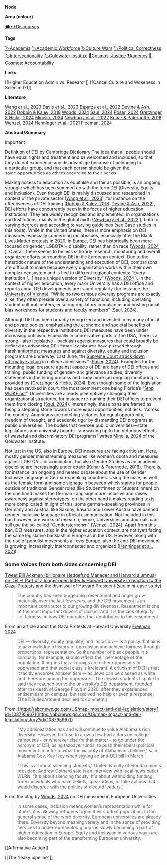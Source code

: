 **Node**

**Area (colour)**

[🗯️**Discourses](https://lean-sphynx-49b.notion.site/Discourses-ab06ed1436054e5b9bf0c0af92149114?pvs=21)

**Tags**

[🏷️Academia](https://lean-sphynx-49b.notion.site/Academia-11bd23c278674ec6843b89f1af801c4d?pvs=21) [🏷️Academic Workforce](https://lean-sphynx-49b.notion.site/Academic-Workforce-14c2434af32e41c190a68c92b02ddf42?pvs=21) [🏷️Culture Wars](https://lean-sphynx-49b.notion.site/Culture-Wars-1bf517d6bcea44c8ae70185aa3cf4425?pvs=21) [🏷️Political Correctness](https://lean-sphynx-49b.notion.site/Political-Correctness-9fe48f68a2f04747bb91821f56b246db?pvs=21) [🏷️Intersectionality](https://lean-sphynx-49b.notion.site/Intersectionality-741e1744f5c5495181f7dd28994011f9?pvs=21) [🏷️Goldwater Institute](https://lean-sphynx-49b.notion.site/Goldwater-Institute-94095b659a954fea9f31450681c05413?pvs=21) [🌌Cosmos: Justice](https://lean-sphynx-49b.notion.site/Cosmos-Justice-e69b4d55d9594bd5be91fcae75164fac?pvs=21) [❓#agency](https://lean-sphynx-49b.notion.site/Kind-11587210186680929d30e9ac15b3534c?pvs=21) [🌌Cosmos: Accountability](https://lean-sphynx-49b.notion.site/Cosmos-Accountability-d4c5602b14234f37b493f1133e177038?pvs=21)

**Links**

[[Higher Education Admin vs. Research]] [[Cancel Culture and Wokeness in Science (?)]]

**Literature**

[Wang et al., 2023](https://lean-sphynx-49b.notion.site/Wang-et-al-2023-fdc31043c8c8489ebcab9797ae5e9353?pvs=21) [Davis et al., 2023](https://lean-sphynx-49b.notion.site/Davis-et-al-2023-9bbf7b2abd914cf79e1fdef8dae2be47?pvs=21) [Esparza et al., 2022](https://lean-sphynx-49b.notion.site/Esparza-et-al-2022-3a9512efd34b426ab5f64b0695e9f89a?pvs=21) [Devine & Ash, 2022](https://lean-sphynx-49b.notion.site/Devine-Ash-2022-cfcecc38c96c44ea934586ba75858a6e?pvs=21) [Dobbin & Kalev, 2018](https://lean-sphynx-49b.notion.site/Dobbin-Kalev-2018-bb99bfc3505145f29796064782d562e6?pvs=21) [Woods, 2024](https://lean-sphynx-49b.notion.site/Woods-2024-38b96287a1cd4079acc415fc6bc68f05?pvs=21) [Saul, 2024](https://lean-sphynx-49b.notion.site/Saul-2024-17331a603cc64b659d2f8689cd0e4df2?pvs=21) [Poser, 2024](https://lean-sphynx-49b.notion.site/Poser-2024-2826cdc5bfc24015b1f81f8598680d6c?pvs=21) [Gretzinger & Hicks, 2024](https://lean-sphynx-49b.notion.site/Gretzinger-Hicks-2024-a0f2623fd8574a609809a03f7253ad2c?pvs=21) [Minella, 2024](https://lean-sphynx-49b.notion.site/Minella-2024-1cf0a4aa47744a3e9e28ad82d537ebc9?pvs=21) [Newburry et al., 2022](https://lean-sphynx-49b.notion.site/Newburry-et-al-2022-8fef95384a4f473f8af78d35b988786c?pvs=21) [Kuhar & Paternotte, 2018](https://lean-sphynx-49b.notion.site/Kuhar-Paternotte-2018-8228afcd43d746cfad8055652fdb147a?pvs=21) [Wenzel, 2024](https://lean-sphynx-49b.notion.site/Wenzel-2024-f62a525fae344d7aa44fd4fbf239aec9?pvs=21) [Henninger et al., 2021](https://lean-sphynx-49b.notion.site/Henninger-et-al-2021-ea30d1961fd347a484ac59da1ad6d478?pvs=21) [Freeman, 2024](https://lean-sphynx-49b.notion.site/Freeman-2024-61eb44dd3a2c49cc849247173474a901?pvs=21)

**Abstract/Summary**

> [!important]  
> Definition of DEI by Cambridge Dictionary:The idea that all people should have equal rights and treatment and be welcomed and included, so that they do not experience any disadvantage because of belonging to a particular group, and that each person should be given the same opportunities as others according to their needs  

Making access to education as equitable and fair as possible, is an ongoing struggle which has been summed up with the term DEI (Diversity, Equity and Inclusion). Even though DEI is mainly discussed and researched in context of the private sector ([Wang et al., 2023](https://lean-sphynx-49b.notion.site/Wang-et-al-2023-fdc31043c8c8489ebcab9797ae5e9353?pvs=21)), for instance on the effectiveness of DEI training ([Dobbin & Kalev, 2018](https://lean-sphynx-49b.notion.site/Dobbin-Kalev-2018-bb99bfc3505145f29796064782d562e6?pvs=21). [Devine & Ash, 2022](https://lean-sphynx-49b.notion.site/Devine-Ash-2022-cfcecc38c96c44ea934586ba75858a6e?pvs=21)), DEI efforts have concurrently been in the focus of higher education institutions. They are widely recognized and implemented, in organizations and Institutions, mainly in the global north ([Newburry et al., 2022](https://lean-sphynx-49b.notion.site/Newburry-et-al-2022-8fef95384a4f473f8af78d35b988786c?pvs=21) ), both to varying degrees and according to varying guidelines (see Case studies in this node). While in the United States, there is more emphasis on DEI measures especially concerning racial issues, especially after the Black Lives Matter protests in 2020, in Europe, DEI has historically been more focused on gender, LGBQTAI+ disability, rather than on race ([Woods, 2024](https://lean-sphynx-49b.notion.site/Woods-2024-38b96287a1cd4079acc415fc6bc68f05?pvs=21) ). Overall, there seems to be less scholarly research, monitoring and overall organized efforts surrounding DEI in the European context. Due to the heterodox nature of the understanding and execution of DEI, comparisons are difficult to make because every organization works within their own complex ecosystem and is tied to different regional contexts: “Every institution […] has a unique version of Diversity” ([Woods, 2024](https://lean-sphynx-49b.notion.site/Woods-2024-38b96287a1cd4079acc415fc6bc68f05?pvs=21) ). In the context of higher education, every major University has a DEI office and reports about DEI developments are issued regularly (for instance the [University of Vienna](https://personalwesen.univie.ac.at/en/culture-equality/overview/)). “While no two campus diversity programs are exactly alike, they often preside over a variety of functions, including operating student cultural centers, ensuring regulatory compliance and hosting racial bias workshops for students and faculty members” ([Saul, 2024](https://lean-sphynx-49b.notion.site/Saul-2024-17331a603cc64b659d2f8689cd0e4df2?pvs=21)).

Although DEI has been broadly recognized and invested in by many official and private bodies, emphasizing the economic and societal benefits of diversity in the respective institutions, DEI measures have been under increasing criticism. Especially in conservative parts of the USA, there is a strong - also legislative - backlash against measures that could broadly be defined as advancing DEI: “state legislatures have pushed through harsh [antiprotest measures](https://www.nytimes.com/2021/04/21/us/politics/republican-anti-protest-laws.html) and against diversity, equity and inclusion programs are underway. Last June, the [Supreme Court struck down affirmative action](https://www.nytimes.com/live/2023/06/29/us/affirmative-action-supreme-court) in college admissions.” ([Poser, 2024](https://lean-sphynx-49b.notion.site/Poser-2024-2826cdc5bfc24015b1f81f8598680d6c?pvs=21)). Examples for the mounting legal pressure against aspects of DEI are bans of DEI offices and training, public funding of gender- and grievance studies, diversity statements in the hiring process and many more (an ongoing monitoring is provided by ([Gretzinger & Hicks, 2024](https://lean-sphynx-49b.notion.site/Gretzinger-Hicks-2024-a0f2623fd8574a609809a03f7253ad2c?pvs=21)). Even though some of the legislation has been revoked in court, the most prominent one being Florida’s “[Stop WOKE act](https://flsenate.gov/Session/Bill/2022/148/BillText/Filed/HTML)”, Universities are already preemptively changing their organizational structures, for instance re-naming their DEI offices to prevent them from closing ([Saul, 2024](https://lean-sphynx-49b.notion.site/Saul-2024-17331a603cc64b659d2f8689cd0e4df2?pvs=21)). Interestingly, these bans are framed as being a stepping stone towards more equal opportunities, not less: “Across the country, Americans are notching victories for equal opportunity, freedom of thought, and academic rigor by dismantling DEI programs at public universities. The bodies that oversee public universities—state legislatures and university boards—are waking up to the nefarious effects of wasteful and discriminatory DEI programs” writes [Minella, 2024](https://lean-sphynx-49b.notion.site/Minella-2024-1cf0a4aa47744a3e9e28ad82d537ebc9?pvs=21) of the Goldwater Institute.

Not just in the US, also in Europe, DEI measures are facing criticism. Here, mostly gender mainstreaming measures like women’s quota and measures against LGBTQAI+ discrimination, but also Gender Studies as an academic discipline are increasingly under attack ([Kuhar & Paternotte, 2018](https://lean-sphynx-49b.notion.site/Kuhar-Paternotte-2018-8228afcd43d746cfad8055652fdb147a?pvs=21)). There is, for instance, an ongoing and heated debate about the use of Gender Inclusive language in German-speaking countries. Using the male, as well as the female form and some signage in between which stands for people outside of traditional Gender roles (like Student*innen or Student:innen) on the one hand makes the German Language more inclusive and raises awareness against stereotypes, on the other hand it makes reading texts more complicated. In light of this, some german-speaking provinces in Germany and Austria, like Saxony, Bavaria and Lower Austria have banned gender-inclusive language in official communication. Not included in this ban however, are works of research, hence, Universities and Journals can still use the so-called “Gendersternchen” ([Wenzel, 2024](https://lean-sphynx-49b.notion.site/Wenzel-2024-f62a525fae344d7aa44fd4fbf239aec9?pvs=21)). Apart from this ban, DEI measures, also in the higher education context, are not (yet) facing the same legislative backlash in Europe as in the US. However, along with the rise of populist movements all over Europe, also the anti-DEI movement is growing, increasingly interconnected and organized ([Henninger et al., 2021](https://lean-sphynx-49b.notion.site/Henninger-et-al-2021-ea30d1961fd347a484ac59da1ad6d478?pvs=21)).

  

### Some Voices from both sides concerning DEI

  

[Tweet Bill Ackman (billionaire Hedgefund Manager and Harvard alumnus) on DEI → Part of a longer open letter to Harvard University in reaction to the Gaza-Protests](https://x.com/BillAckman/status/1742441534627184760) and the dismissal of Harvard President (see mini-case study)

> The country has seen burgeoning resentment and anger grow materially over the last few years, and the DEI movement is an important contributor to our growing divisiveness. Resentment is one of the most important drivers of racism. And it is the lack of equity, i.e, fairness, in how DEI operates, that contributes to this resentment.

  

From an article about the Gaza Protests at Harvard University [Freeman, 2024](https://lean-sphynx-49b.notion.site/Freeman-2024-61eb44dd3a2c49cc849247173474a901?pvs=21)

> DEI — diversity, equity (equality) and inclusion — is a policy that aims to acknowledge a history of oppression and achieve fairness through proportional representation. So the number of black people in a company, for example, should reflect their percentage of the population. It argues that all groups are either oppressors or oppressed and that social class is irrelevant. A criticism of DEI is that it tacitly endorses antisemitism — as Jews can be classed as white and therefore among the oppressors. The Jewish students I spoke to said they reached out to the university’s DEI department, founded after the death of George Floyd in 2020, after they experienced antisemitism on campus, but received no help or even a response. (The DEI department declined to comment.)

  

From: [https://abcnews.go.com/US/map-impact-anti-dei-legislation/story?id=108795967](https://abcnews.go.com/US/map-impact-anti-dei-legislation/story?id=108795967))

> "My administration has and will continue to value Alabama's rich diversity. However, I refuse to allow a few bad actors on college campuses – or wherever else for that matter – to go under the acronym of DEI, using taxpayer funds, to push their liberal political movement counter to what the majority of Alabamians believe," said Alabama Gov. Kay Ivey when signing an anti-DEI bill in March.

  

> "This is all about silencing students," United Faculty of Florida union's president Andrew Gothard said in an interview with local news outlet WLRN. "It's about silencing faculty. It's about withholding funding from individuals who have beliefs, speak ideas, or take actions that would disagree with the politics of elected leaders."

  

From the blog by [Woods, 2024](https://lean-sphynx-49b.notion.site/Woods-2024-38b96287a1cd4079acc415fc6bc68f05?pvs=21) on DEI measured in European Univeristies

> In some cases, inclusion means women’s representation while for others, it is allowing refugees to join their student population. In the general sense of the word diversity, European universities are already there. Diversity beyond meaning variety and in the sense of providing services to underrepresented groups is slowly becoming a part of higher education in Europe. Equity and inclusion in various ways are also becoming part of the transforming European university.

  

[[Affirmative Action]]

[[The “leaky pipeline”]]
